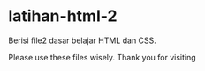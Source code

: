 # latihan-html-2
Berisi file2 dasar belajar HTML dan CSS.

Please use these files wisely. 
Thank you for visiting
